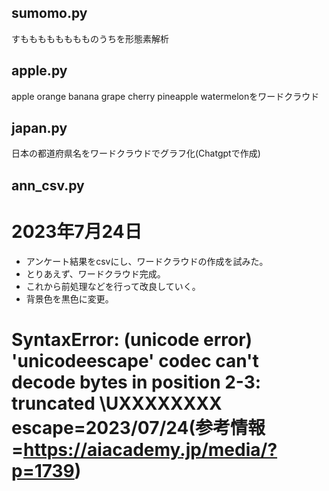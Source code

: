 ## sumomo.py
すもももももももものうちを形態素解析

## apple.py
apple orange banana grape cherry pineapple watermelonをワードクラウド


## japan.py
日本の都道府県名をワードクラウドでグラフ化(Chatgptで作成)

## ann_csv.py
# 2023年7月24日
- アンケート結果をcsvにし、ワードクラウドの作成を試みた。
- とりあえず、ワードクラウド完成。
- これから前処理などを行って改良していく。
- 背景色を黒色に変更。
# SyntaxError: (unicode error) 'unicodeescape' codec can't decode bytes in position 2-3: truncated \UXXXXXXXX escape=2023/07/24(参考情報=https://aiacademy.jp/media/?p=1739)
    
